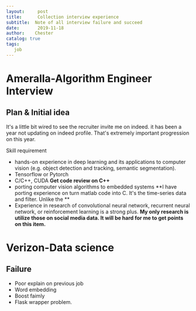 ```yaml
---
layout:     post
title:      Collection interview experience
subtitle:  Note of all interview failure and succeed
date:       2019-11-18
author:    Chester
catalog: true
tags:
   job
---
```

# Ameralla-Algorithm Engineer Interview
## Plan & Initial idea
It's a little bit wired to see the recruiter invite me on indeed. it has been a year not updating on indeed profile. That's extremely important progression on this year.

Skill requirement
-   hands-on experience in deep learning and its applications to computer vision (e.g. object detection and tracking, semantic segmentation).
- Tensorflow or Pytorch
- C/C++, CUDA
  **Get code review on C++**
- porting computer vision algorithms to embedded systems
    **I have porting experience on turn matlab code into C. It's the time-series data and filter. Unlike the **
- Experience in research of convolutional neural network, recurrent neural network, or reinforcement learning is a strong plus.
	**My only research is utilize those on social media data. It will be hard for me to get points on this item.**

# Verizon-Data science
## Failure
- Poor explain on previous job
- Word embedding
- Boost faimly
- Flask wrapper problem. 
<!--stackedit_data:
eyJoaXN0b3J5IjpbLTc3Njc1NjAxLC00NTYwMzU4OTgsMTQ0Mz
Y2NDgyNl19
-->
